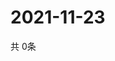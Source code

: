 # 2021-11-23
  共 0条

  <!-- BEGIN -->
  <!-- 最后更新时间Tue Nov 23 2021 02:19:52 GMT+0000 (Coordinated Universal Time) -->
  
  <!-- END -->
  
  